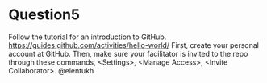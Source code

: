 # Question5
Follow the tutorial for an introduction to GitHub. https://guides.github.com/activities/hello-world/ First, create your personal account at GitHub. Then, make sure your facilitator is invited to the repo  through these commands, &lt;Settings>, &lt;Manage Access>, &lt;Invite Collaborator>.  @elentukh
